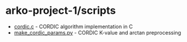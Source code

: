 # arko-project-1/scripts
- [cordic.c](scripts/cordic.c) - CORDIC algorithm implementation in C
- [make_cordic_params.py](scripts/make_cordic_params.py) - CORDIC K-value and arctan preprocessing
